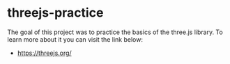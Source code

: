 # threejs-practice

The goal of this project was to practice the basics
of the three.js library.
To learn more about it you can visit the link below:
- https://threejs.org/